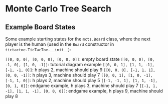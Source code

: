 # Monte Carlo Tree Search

## Example Board States

Some example starting states for the `mcts.Board` class, where the next player is the human (used in the `Board` constructor in `tictactoe.TicTacToe.__init__`):

`[[0, 0, 0], [0, 0, 0], [0, 0, 0]]`: empty board state
`[[0, 0, 0], [0, -1, 0], [1, 0, -1]]`: tutorial diagram example
`[[0, 0, 1], [1, 1, -1], [-1, -1, 0]]`: h plays 2, machine should play 9
`[[0, 0, 0], [-1, 1, 1], [0, 0, -1]]`: h plays 3, machine should play 7
`[[0, 0, 1], [1, 0, -1], [-1, 1, 0]]`: h plays 2, machine should play 5
`[[-1, -1, 1], [1, 1, -1], [0, 1, 0]]`: endgame example, h plays 3, machine should play 7
`[[-1, 1, -1], [1, 1, -1], [0, 0, 0]]`: endgame example, h plays 9, machine should play 8